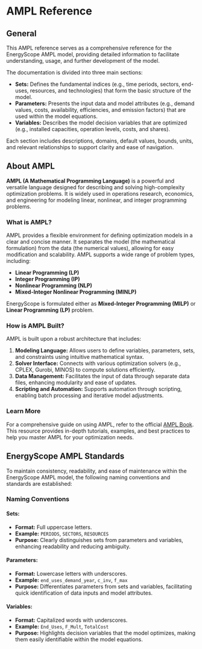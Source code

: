 # AMPL Reference

## General

This AMPL reference serves as a comprehensive reference for the EnergyScope AMPL model, providing detailed information to facilitate understanding, usage, and further development of the model.

The documentation is divided into three main sections:

- **Sets:** Defines the fundamental indices (e.g., time periods, sectors, end-uses, resources, and technologies) that form the basic structure of the model.
- **Parameters:** Presents the input data and model attributes (e.g., demand values, costs, availability, efficiencies, and emission factors) that are used within the model equations.
- **Variables:** Describes the model decision variables that are optimized (e.g., installed capacities, operation levels, costs, and shares).

Each section includes descriptions, domains, default values, bounds, units, and relevant relationships to support clarity and ease of navigation.

## About AMPL

**AMPL (A Mathematical Programming Language)** is a powerful and versatile language designed for describing and solving high-complexity optimization problems. It is widely used in operations research, economics, and engineering for modeling linear, nonlinear, and integer programming problems.

### What is AMPL?

AMPL provides a flexible environment for defining optimization models in a clear and concise manner. It separates the model (the mathematical formulation) from the data (the numerical values), allowing for easy modification and scalability. AMPL supports a wide range of problem types, including:

- **Linear Programming (LP)**
- **Integer Programming (IP)**
- **Nonlinear Programming (NLP)**
- **Mixed-Integer Nonlinear Programming (MINLP)**

EnergyScope is formulated either as **Mixed-Integer Programming (MILP)** or **Linear Programming (LP)** problem.

### How is AMPL Built?

AMPL is built upon a robust architecture that includes:

1. **Modeling Language:** Allows users to define variables, parameters, sets, and constraints using intuitive mathematical syntax.
2. **Solver Interface:** Connects with various optimization solvers (e.g., CPLEX, Gurobi, MINOS) to compute solutions efficiently.
3. **Data Management:** Facilitates the input of data through separate data files, enhancing modularity and ease of updates.
4. **Scripting and Automation:** Supports automation through scripting, enabling batch processing and iterative model adjustments.

### Learn More

For a comprehensive guide on using AMPL, refer to the official [AMPL Book](https://ampl.com/learn/ampl-book/). This resource provides in-depth tutorials, examples, and best practices to help you master AMPL for your optimization needs.

## EnergyScope AMPL Standards

To maintain consistency, readability, and ease of maintenance within the EnergyScope AMPL model, the following naming conventions and standards are established:

### Naming Conventions

#### Sets: 
  - **Format:** Full uppercase letters.  
  - **Example:** `PERIODS`, `SECTORS`, `RESOURCES`  
  - **Purpose:** Clearly distinguishes sets from parameters and variables, enhancing readability and reducing ambiguity.

#### Parameters:  
  - **Format:** Lowercase letters with underscores.  
  - **Example:** `end_uses_demand_year`, `c_inv`, `f_max`  
  - **Purpose:** Differentiates parameters from sets and variables, facilitating quick identification of data inputs and model attributes.

#### Variables:  
  - **Format:** Capitalized words with underscores.  
  - **Example:** `End_Uses`, `F_Mult`, `TotalCost`  
  - **Purpose:** Highlights decision variables that the model optimizes, making them easily identifiable within the model equations.